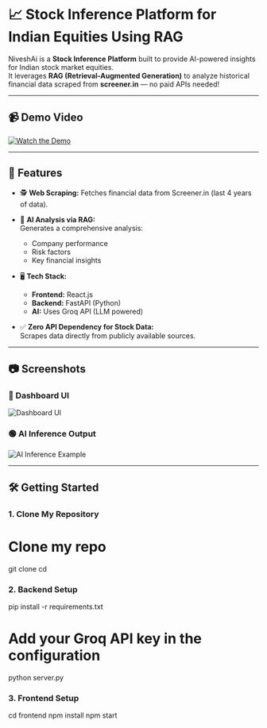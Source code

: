 # 📈 Stock Inference Platform for Indian Equities Using RAG

NiveshAi is a **Stock Inference Platform** built to provide AI-powered insights for Indian stock market equities.  
It leverages **RAG (Retrieval-Augmented Generation)** to analyze historical financial data scraped from **screener.in** — no paid APIs needed!

---

## 📹 Demo Video
[![Watch the Demo](http://img.youtube.com/vi/2Sv1xANnG_Q/maxresdefault.jpg)](https://youtu.be/2Sv1xANnG_Q)

---

## 🚀 Features
- 🕵️ **Web Scraping:** Fetches financial data from Screener.in (last 4 years of data).
- 🧠 **AI Analysis via RAG:**  
  Generates a comprehensive analysis:
  - Company performance
  - Risk factors
  - Key financial insights
- 🖥️ **Tech Stack:**
  - **Frontend:** React.js
  - **Backend:** FastAPI (Python)
  - **AI:** Uses Groq API (LLM powered)

- ✅ **Zero API Dependency for Stock Data:**  
  Scrapes data directly from publicly available sources.

---

## 📷 Screenshots

### 🔵 Dashboard UI
![Dashboard UI](assets/dashboard.png)

### 🟢 AI Inference Output
![AI Inference Example](assets/ai_output.png)

---

## 🛠️ Getting Started

### 1. Clone My Repository

# Clone my repo
git clone <repo-link>
cd <repo-folder>

### 2. Backend Setup
pip install -r requirements.txt
# Add your Groq API key in the configuration
python server.py

### 3. Frontend Setup
cd frontend
npm install
npm start

